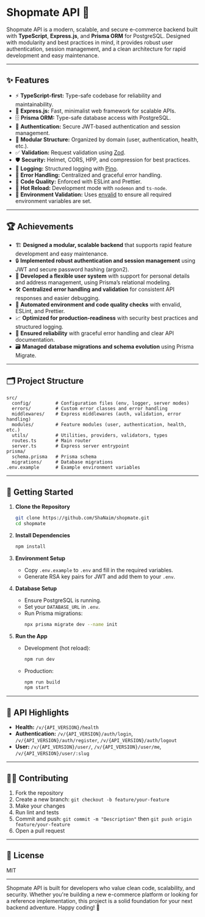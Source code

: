 # Shopmate API 🛒

Shopmate API is a modern, scalable, and secure e-commerce backend built with **TypeScript**, **Express.js**, and **Prisma ORM** for PostgreSQL. Designed with modularity and best practices in mind, it provides robust user authentication, session management, and a clean architecture for rapid development and easy maintenance.

---

## ✨ Features

- ⚡ **TypeScript-first:** Type-safe codebase for reliability and maintainability.
- 🚀 **Express.js:** Fast, minimalist web framework for scalable APIs.
- 🗄️ **Prisma ORM:** Type-safe database access with PostgreSQL.
- 🔐 **Authentication:** Secure JWT-based authentication and session management.
- 🧩 **Modular Structure:** Organized by domain (user, authentication, health, etc.).
- ✅ **Validation:** Request validation using [Zod](https://zod.dev/).
- 🛡️ **Security:** Helmet, CORS, HPP, and compression for best practices.
- 📝 **Logging:** Structured logging with [Pino](https://getpino.io/).
- 🧪 **Error Handling:** Centralized and graceful error handling.
- 🧹 **Code Quality:** Enforced with ESLint and Prettier.
- 🔄 **Hot Reload:** Development mode with `nodemon` and `ts-node`.
- 🧬 **Environment Validation:** Uses [envalid](https://github.com/af/envalid) to ensure all required environment variables are set.

---

## 🏆 Achievements

- 🏗️ **Designed a modular, scalable backend** that supports rapid feature development and easy maintenance.
- 🔒 **Implemented robust authentication and session management** using JWT and secure password hashing (argon2).
- 🧩 **Developed a flexible user system** with support for personal details and address management, using Prisma’s relational modeling.
- 🛠️ **Centralized error handling and validation** for consistent API responses and easier debugging.
- 🚦 **Automated environment and code quality checks** with envalid, ESLint, and Prettier.
- 📈 **Optimized for production-readiness** with security best practices and structured logging.
- 🧪 **Ensured reliability** with graceful error handling and clear API documentation.
- 🗃️ **Managed database migrations and schema evolution** using Prisma Migrate.

---

## 🗂️ Project Structure

```
src/
  config/         # Configuration files (env, logger, server modes)
  errors/         # Custom error classes and error handling
  middlewares/    # Express middlewares (auth, validation, error handling)
  modules/        # Feature modules (user, authentication, health, etc.)
  utils/          # Utilities, providers, validators, types
  routes.ts       # Main router
  server.ts       # Express server entrypoint
prisma/
  schema.prisma   # Prisma schema
  migrations/     # Database migrations
.env.example      # Example environment variables
```

---

## 🚀 Getting Started

1. **Clone the Repository**
   ```sh
   git clone https://github.com/ShaNaim/shopmate.git
   cd shopmate
   ```

2. **Install Dependencies**
   ```sh
   npm install
   ```

3. **Environment Setup**
   - Copy `.env.example` to `.env` and fill in the required variables.
   - Generate RSA key pairs for JWT and add them to your `.env`.

4. **Database Setup**
   - Ensure PostgreSQL is running.
   - Set your `DATABASE_URL` in `.env`.
   - Run Prisma migrations:
     ```sh
     npx prisma migrate dev --name init
     ```

5. **Run the App**
   - Development (hot reload):
     ```sh
     npm run dev
     ```
   - Production:
     ```sh
     npm run build
     npm start
     ```

---

## 📌 API Highlights

- **Health:** `/v/{API_VERSION}/health`
- **Authentication:** `/v/{API_VERSION}/auth/login`, `/v/{API_VERSION}/auth/register`, `/v/{API_VERSION}/auth/logout`
- **User:** `/v/{API_VERSION}/user/`, `/v/{API_VERSION}/user/me`, `/v/{API_VERSION}/user/:slug`

---

## 🧑‍💻 Contributing

1. Fork the repository
2. Create a new branch: `git checkout -b feature/your-feature`
3. Make your changes
4. Run lint and tests
5. Commit and push: `git commit -m "Description"` then `git push origin feature/your-feature`
6. Open a pull request

---

## 📜 License

MIT

---

Shopmate API is built for developers who value clean code, scalability, and security. Whether you're building a new e-commerce platform or looking for a reference implementation, this project is a solid foundation for your next backend adventure. Happy coding! 🎉
